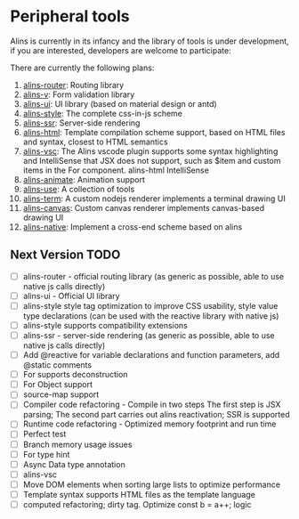 <!--
 * @Author: chenzhongsheng
 * @Date: 2023-09-17 16:33:22
 * @Description: Coding something
-->
# Peripheral tools

Alins is currently in its infancy and the library of tools is under development, if you are interested, developers are welcome to participate:

There are currently the following plans:

1. [alins-router](https://github.com/alinsjs/alins-router): Routing library
2. [alins-v](https://github.com/alinsjs/alins-v): Form validation library
3. [alins-ui](https://github.com/alinsjs/alins-ui): UI library (based on material design or antd)
4. [alins-style](https://github.com/alinsjs/alins-style): The complete css-in-js scheme
5. [alins-ssr](https://github.com/alinsjs/alins-ssr): Server-side rendering
6. [alins-html](https://github.com/alinsjs/alins-html): Template compilation scheme support, based on HTML files and syntax, closest to HTML semantics
7. [alins-vsc](https://github.com/alinsjs/alins-vsc): The Alins vscode plugin supports some syntax highlighting and IntelliSense that JSX does not support, such as $item and custom items in the For component. alins-html IntelliSense
8. [alins-animate](https://github.com/alinsjs/alins-animate): Animation support
9. [alins-use](https://github.com/alinsjs/alins-use): A collection of tools
10. [alins-term](https://github.com/alinsjs/alins-term): A custom nodejs renderer implements a terminal drawing UI
11. [alins-canvas](https://github.com/alinsjs/alins-term): Custom canvas renderer implements canvas-based drawing UI
12. [alins-native](https://github.com/alinsjs/alins-native): Implement a cross-end scheme based on alins

## Next Version TODO

- [ ] alins-router - official routing library (as generic as possible, able to use native js calls directly)
- [ ] alins-ui - Official UI library
- [ ] alins-style style tag optimization to improve CSS usability, style value type declarations (can be used with the reactive library with native js)
- [ ] alins-style supports compatibility extensions
- [ ] alins-ssr - server-side rendering (as generic as possible, able to use native js calls directly)
- [ ] Add @reactive for variable declarations and function parameters, add @static comments
- [ ] For supports deconstruction
- [ ] For Object support
- [ ] source-map support
- [ ] Compiler code refactoring - Compile in two steps The first step is JSX parsing; The second part carries out alins reactivation; SSR is supported
- [ ] Runtime code refactoring - Optimized memory footprint and run time
- [ ] Perfect test
- [ ] Branch memory usage issues
- [ ] For type hint
- [ ] Async Data type annotation
- [ ] alins-vsc
- [ ] Move DOM elements when sorting large lists to optimize performance
- [ ] Template syntax supports HTML files as the template language
- [ ] computed refactoring; dirty tag. Optimize const b = a++; logic